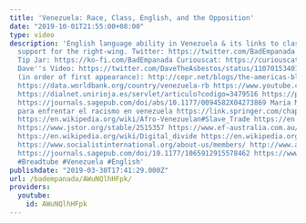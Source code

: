 ```yaml
---
title: 'Venezuela: Race, Class, English, and the Opposition'
date: "2019-10-01T21:55:00+08:00"
type: video
description: 'English language ability in Venezuela & its links to class, race, and
  support for the right-wing. Twitter: https://twitter.com/BadEmpanada Patreon: https://patreon.com/BadEmpanada
  Tip Jar: https://ko-fi.com/BadEmpanada Curiouscat: https://curiouscat.me/BadEmpanada
  Dave''s Video: https://twitter.com/DaveTheAsbestos/status/1107015340171632640 Sources
  (in order of first appearance): http://cepr.net/blogs/the-americas-blog/venezuela-response-to-trolls
  https://data.worldbank.org/country/venezuela-rb https://www.youtube.com/watch?v=BemFqGBSq3g&t=1403s
  https://dialnet.unirioja.es/servlet/articulo?codigo=3479516 https://pdfs.semanticscholar.org/b947/c5700a8e601e02b8ae56480d47f51fd390c5.pdf
  https://journals.sagepub.com/doi/abs/10.1177/0094582X04273869 Maria Martha, reflexiones
  para enfrentar el racismo en venezuela https://link.springer.com/chapter/10.1007/978-90-481-8891-8_6
  https://en.wikipedia.org/wiki/Afro-Venezuelan#Slave_Trade https://en.wikipedia.org/wiki/Slavery_in_the_United_States#Colonial_America
  https://www.jstor.org/stable/2515357 https://www.ef-australia.com.au/epi/regions/latin-america/argentina/
  https://en.wikipedia.org/wiki/Digital_divide https://en.wikipedia.org/wiki/Global_Internet_usage
  https://www.socialistinternational.org/about-us/members/ http://www.asambleanacional.gob.ve/documentos_archivos/estatuto-que-rige-la-transicion-a-la-democraciapara-restablecer-la-vigencia-de-la-constitucionde-la-republica-bolivariana-de-venezuela-282.pdf
  https://journals.sagepub.com/doi/10.1177/1065912915578462 https://www.24horas.cl/incoming/article3057213.ece/BINARY/planpais.pdf
  #Breadtube #Venezuela #English'
publishdate: "2019-03-30T17:41:29.000Z"
url: /badempanada/AWuNQlhHFpk/
providers:
  youtube:
    id: AWuNQlhHFpk
---
```

